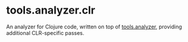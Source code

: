 # tools.analyzer.clr

An analyzer for Clojure code, written on top of [tools.analyzer](https://github.com/clojure/tools.analyzer), providing additional CLR-specific passes.